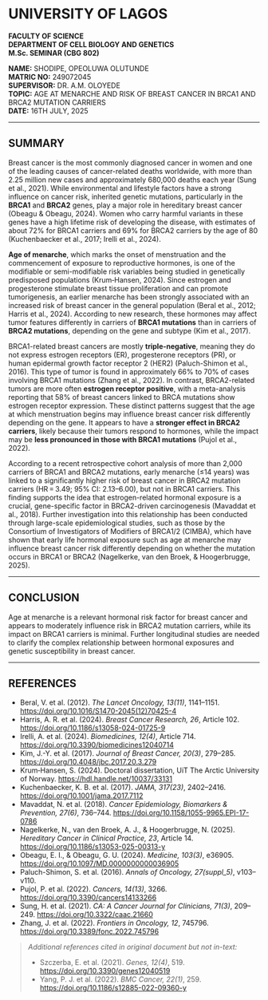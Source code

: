 # UNIVERSITY OF LAGOS  
**FACULTY OF SCIENCE**  
**DEPARTMENT OF CELL BIOLOGY AND GENETICS**  
**M.Sc. SEMINAR (CBG 802)**

**NAME:** SHODIPE, OPEOLUWA OLUTUNDE  
**MATRIC NO:** 249072045  
**SUPERVISOR:** DR. A.M. OLOYEDE  
**TOPIC:** AGE AT MENARCHE AND RISK OF BREAST CANCER IN BRCA1 AND BRCA2 MUTATION CARRIERS  
**DATE:** 16TH JULY, 2025

---

## SUMMARY

Breast cancer is the most commonly diagnosed cancer in women and one of the leading causes of cancer-related deaths worldwide, with more than 2.25 million new cases and approximately 680,000 deaths each year (Sung et al., 2021). While environmental and lifestyle factors have a strong influence on cancer risk, inherited genetic mutations, particularly in the **BRCA1** and **BRCA2** genes, play a major role in hereditary breast cancer (Obeagu & Obeagu, 2024). Women who carry harmful variants in these genes have a high lifetime risk of developing the disease, with estimates of about 72% for BRCA1 carriers and 69% for BRCA2 carriers by the age of 80 (Kuchenbaecker et al., 2017; Irelli et al., 2024).

**Age of menarche**, which marks the onset of menstruation and the commencement of exposure to reproductive hormones, is one of the modifiable or semi-modifiable risk variables being studied in genetically predisposed populations (Krum‑Hansen, 2024). Since estrogen and progesterone stimulate breast tissue proliferation and can promote tumorigenesis, an earlier menarche has been strongly associated with an increased risk of breast cancer in the general population (Beral et al., 2012; Harris et al., 2024). According to new research, these hormones may affect tumor features differently in carriers of **BRCA1 mutations** than in carriers of **BRCA2 mutations**, depending on the gene and subtype (Kim et al., 2017).

BRCA1-related breast cancers are mostly **triple-negative**, meaning they do not express estrogen receptors (ER), progesterone receptors (PR), or human epidermal growth factor receptor 2 (HER2) (Paluch-Shimon et al., 2016). This type of tumor is found in approximately 66% to 70% of cases involving BRCA1 mutations (Zhang et al., 2022). In contrast, BRCA2-related tumors are more often **estrogen receptor positive**, with a meta-analysis reporting that 58% of breast cancers linked to BRCA mutations show estrogen receptor expression. These distinct patterns suggest that the age at which menstruation begins may influence breast cancer risk differently depending on the gene. It appears to have a **stronger effect in BRCA2 carriers**, likely because their tumors respond to hormones, while the impact may be **less pronounced in those with BRCA1 mutations** (Pujol et al., 2022).

According to a recent retrospective cohort analysis of more than 2,000 carriers of BRCA1 and BRCA2 mutations, early menarche (≤14 years) was linked to a significantly higher risk of breast cancer in BRCA2 mutation carriers (HR = 3.49; 95% CI: 2.13–6.00), but not in BRCA1 carriers. This finding supports the idea that estrogen-related hormonal exposure is a crucial, gene-specific factor in BRCA2-driven carcinogenesis (Mavaddat et al., 2018). Further investigation into this relationship has been conducted through large-scale epidemiological studies, such as those by the Consortium of Investigators of Modifiers of BRCA1/2 (CIMBA), which have shown that early life hormonal exposure such as age at menarche may influence breast cancer risk differently depending on whether the mutation occurs in BRCA1 or BRCA2 (Nagelkerke, van den Broek, & Hoogerbrugge, 2025).

---

## CONCLUSION

Age at menarche is a relevant hormonal risk factor for breast cancer and appears to moderately influence risk in BRCA2 mutation carriers, while its impact on BRCA1 carriers is minimal. Further longitudinal studies are needed to clarify the complex relationship between hormonal exposures and genetic susceptibility in breast cancer.

---

## REFERENCES

- Beral, V. et al. (2012). _The Lancet Oncology, 13(11)_, 1141–1151. https://doi.org/10.1016/S1470-2045(12)70425-4  
- Harris, A. R. et al. (2024). _Breast Cancer Research, 26_, Article 102. https://doi.org/10.1186/s13058-024-01725-9  
- Irelli, A. et al. (2024). _Biomedicines, 12(4)_, Article 714. https://doi.org/10.3390/biomedicines12040714  
- Kim, J.-Y. et al. (2017). _Journal of Breast Cancer, 20(3)_, 279–285. https://doi.org/10.4048/jbc.2017.20.3.279  
- Krum‑Hansen, S. (2024). Doctoral dissertation, UiT The Arctic University of Norway. https://hdl.handle.net/10037/33131  
- Kuchenbaecker, K. B. et al. (2017). _JAMA, 317(23)_, 2402–2416. https://doi.org/10.1001/jama.2017.7112  
- Mavaddat, N. et al. (2018). _Cancer Epidemiology, Biomarkers & Prevention, 27(6)_, 736–744. https://doi.org/10.1158/1055-9965.EPI-17-0786  
- Nagelkerke, N., van den Broek, A. J., & Hoogerbrugge, N. (2025). _Hereditary Cancer in Clinical Practice, 23_, Article 14. https://doi.org/10.1186/s13053-025-00313-y  
- Obeagu, E. I., & Obeagu, G. U. (2024). _Medicine, 103(3)_, e36905. https://doi.org/10.1097/MD.0000000000036905  
- Paluch-Shimon, S. et al. (2016). _Annals of Oncology, 27(suppl_5)_, v103–v110.  
- Pujol, P. et al. (2022). _Cancers, 14(13)_, 3266. https://doi.org/10.3390/cancers14133266  
- Sung, H. et al. (2021). _CA: A Cancer Journal for Clinicians, 71(3)_, 209–249. https://doi.org/10.3322/caac.21660  
- Zhang, J. et al. (2022). _Frontiers in Oncology, 12_, 745796. https://doi.org/10.3389/fonc.2022.745796  

> *Additional references cited in original document but not in-text:*
> - Szczerba, E. et al. (2021). _Genes, 12(4)_, 519. https://doi.org/10.3390/genes12040519  
> - Yang, P. J. et al. (2022). _BMC Cancer, 22(1)_, 259. https://doi.org/10.1186/s12885-022-09360-y  

